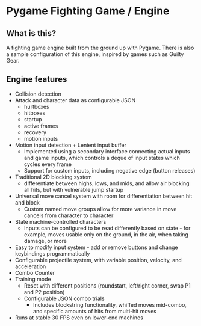# Pygame Fighting Game / Engine

## What is this?
A fighting game engine built from the ground up with Pygame. There is also a sample configuration of this engine, inspired by games such as Guilty Gear.

## Engine features
- Collision detection
- Attack and character data as configurable JSON
  - hurtboxes
  - hitboxes
  - startup
  - active frames
  - recovery
  - motion inputs
- Motion input detection + Lenient input buffer
  - Implemented using a secondary interface connecting actual inputs and game inputs, which controls a deque of input states which cycles every frame
  - Support for custom inputs, including negative edge (button releases)
- Traditional 2D blocking system
  - differentiate between highs, lows, and mids, and allow air blocking all hits, but with vulnerable jump startup
- Universal move cancel system with room for differentiation between hit and block
  - Custom named move groups allow for more variance in move cancels from character to character
- State machine-controlled characters
  - Inputs can be configured to be read differently based on state - for example, moves usable only on the ground, in the air, when taking damage, or more
- Easy to modify input system - add or remove buttons and change keybindings programmatically
- Configurable projectile system, with variable position, velocity, and acceleration
- Combo Counter
- Training mode
  - Reset with different positions (roundstart, left/right corner, swap P1 and P2 position)
  - Configurable JSON combo trials
    - Includes blockstring functionality, whiffed moves mid-combo, and specific amounts of hits from multi-hit moves
- Runs at stable 30 FPS even on lower-end machines
